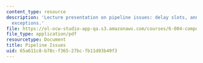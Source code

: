 ```yaml
---
content_type: resource
description: 'Lecture presentation on pipeline issues: delay slots, annulment, and
  exceptions.'
file: https://ol-ocw-studio-app-qa.s3.amazonaws.com/courses/6-004-computation-structures-spring-2009/65a611c8b78cf36527bcfb11d03b49f3_MIT6_004s09_lec23.pdf
file_type: application/pdf
resourcetype: Document
title: Pipeline Issues
uid: 65a611c8-b78c-f365-27bc-fb11d03b49f3
---
```

